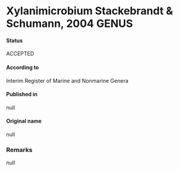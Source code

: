 # Xylanimicrobium Stackebrandt & Schumann, 2004 GENUS

#### Status
ACCEPTED

#### According to
Interim Register of Marine and Nonmarine Genera

#### Published in
null

#### Original name
null

### Remarks
null